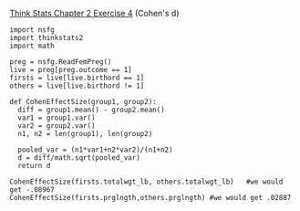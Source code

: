 [Think Stats Chapter 2 Exercise 4](http://greenteapress.com/thinkstats2/html/thinkstats2003.html#toc24) (Cohen's d)
```
import nsfg
import thinkstats2
import math

preg = nsfg.ReadFemPreg()
live = preg[preg.outcome == 1]
firsts = live[live.birthord == 1]
others = live[live.birthord != 1]

def CohenEffectSize(group1, group2):
  diff = group1.mean() - group2.mean()
  var1 = group1.var()
  var2 = group2.var()
  n1, n2 = len(group1), len(group2)
  
  pooled_var = (n1*var1+n2*var2)/(n1+n2)
  d = diff/math.sqrt(pooled_var)
  return d
  
CohenEffectSize(firsts.totalwgt_lb, others.totalwgt_lb)   #we would get -.08967
CohenEffectSize(firsts.prglngth,others.prglngth) #we would get .02887
```

